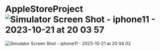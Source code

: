 # AppleStoreProject![Simulator Screen Shot - iphone11 - 2023-10-21 at 20 03 57](https://github.com/bigjermaine/AppleStoreProject/assets/113020989/9eb5d308-117e-4f32-b251-d8be9dc2da21)
![Simulator Screen Shot - iphone11 - 2023-10-21 at 20 04 02](https://github.com/bigjermaine/AppleStoreProject/assets/113020989/62c771c1-5620-4c9a-8624-b8f010230559)
